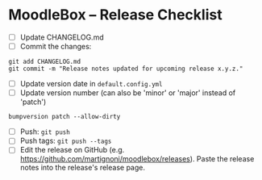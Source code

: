 # MoodleBox – Release Checklist

- [ ] Update CHANGELOG.md
- [ ] Commit the changes:
```
git add CHANGELOG.md
git commit -m "Release notes updated for upcoming release x.y.z."
```

- [ ] Update version date in `default.config.yml`
- [ ] Update version number (can also be 'minor' or 'major' instead of 'patch')
```
bumpversion patch --allow-dirty
```
- [ ] Push: `git push`
- [ ] Push tags: `git push --tags`
- [ ] Edit the release on GitHub (e.g. https://github.com/martignoni/moodlebox/releases). Paste the release notes into the release's release page.
